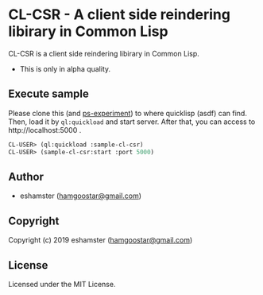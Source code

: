 # CL-CSR - A client side reindering libirary in Common Lisp

CL-CSR is a client side reindering libirary in Common Lisp.

* This is only in alpha quality.

## Execute sample

Please clone this (and [ps-experiment](https://github.com/eshamster/ps-experiment)) to where quicklisp (asdf) can find. Then, load it by `ql:quickload` and start server. After that, you can access to http://localhost:5000 .

```lisp
CL-USER> (ql:quickload :sample-cl-csr)
CL-USER> (sample-cl-csr:start :port 5000)
```


## Author

* eshamster (hamgoostar@gmail.com)

## Copyright

Copyright (c) 2019 eshamster (hamgoostar@gmail.com)

## License

Licensed under the MIT License.

